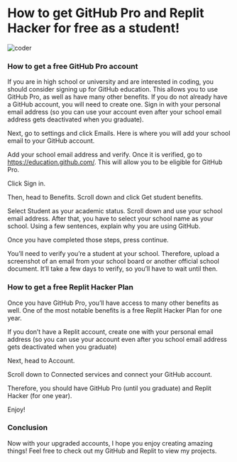 # How to get GitHub Pro and Replit Hacker for free as a student!

![coder](https://user-images.githubusercontent.com/97064249/215350412-c05de317-7d62-4110-bee5-c084fbc1a44d.png)


### How to get a free GitHub Pro account

If you are in high school or university and are interested in coding, you should consider signing up for GitHub education. This allows you to use GitHub Pro, as well as have many other benefits. If you do not already have a GitHub account, you will need to create one. Sign in with your personal email address (so you can use your account even after your school email address gets deactivated when you graduate).

Next, go to settings and click Emails. Here is where you will add your school email to your GitHub account.



Add your school email address and verify. Once it is verified, go to https://education.github.com/. This will allow you to be eligible for GitHub Pro.

Click Sign in.



Then, head to Benefits. Scroll down and click Get student benefits.



Select Student as your academic status. Scroll down and use your school email address. After that, you have to select your school name as your school. Using a few sentences, explain why you are using GitHub.

Once you have completed those steps, press continue.

You’ll need to verify you’re a student at your school. Therefore, upload a screenshot of an email from your school board or another official school document. It’ll take a few days to verify, so you’ll have to wait until then.

### How to get a free Replit Hacker Plan

Once you have GitHub Pro, you’ll have access to many other benefits as well. One of the most notable benefits is a free Replit Hacker Plan for one year. 

If you don’t have a Replit account, create one with your personal email address (so you can use your account even after you school email address gets deactivated when you graduate)

Next, head to Account.



Scroll down to Connected services and connect your GitHub account.



Therefore, you should have GitHub Pro (until you graduate) and Replit Hacker (for one year).

Enjoy!

### Conclusion

Now with your upgraded accounts, I hope you enjoy creating amazing things! Feel free to check out my GitHub and Replit to view my projects.
